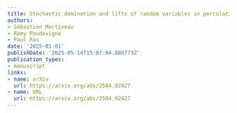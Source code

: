 ```yaml
---
title: Stochastic domination and lifts of random variables in percolation theory
authors:
- Sébastien Martineau
- Rémy Poudevigne
- Paul Rax
date: '2025-01-01'
publishDate: '2025-05-14T15:07:04.880773Z'
publication_types:
- manuscript
links:
- name: arXiv
  url: https://arxiv.org/abs/2504.02427
- name: URL
  url: https://arxiv.org/abs/2504.02427
---
```


